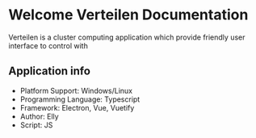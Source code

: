 # Welcome Verteilen Documentation

Verteilen is a cluster computing application which provide friendly user interface to control with

## Application info

* Platform Support: Windows/Linux
* Programming Language: Typescript
* Framework: Electron, Vue, Vuetify
* Author: Elly
* Script: JS
